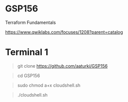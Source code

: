 # GSP156

Terraform Fundamentals

https://www.qwiklabs.com/focuses/1208?parent=catalog

# Terminal 1
> git clone https://github.com/aaturki/GSP156

> cd GSP156

> sudo chmod a+x cloudshell.sh

> ./cloudshell.sh
